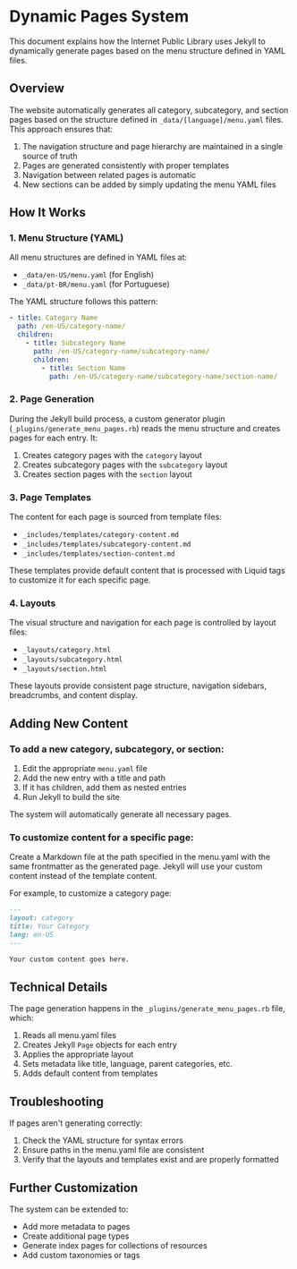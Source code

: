 # Dynamic Pages System

This document explains how the Internet Public Library uses Jekyll to dynamically generate pages based on the menu structure defined in YAML files.

## Overview

The website automatically generates all category, subcategory, and section pages based on the structure defined in `_data/[language]/menu.yaml` files. This approach ensures that:

1. The navigation structure and page hierarchy are maintained in a single source of truth
2. Pages are generated consistently with proper templates
3. Navigation between related pages is automatic
4. New sections can be added by simply updating the menu YAML files

## How It Works

### 1. Menu Structure (YAML)

All menu structures are defined in YAML files at:
- `_data/en-US/menu.yaml` (for English)
- `_data/pt-BR/menu.yaml` (for Portuguese)

The YAML structure follows this pattern:

```yaml
- title: Category Name
  path: /en-US/category-name/
  children:
    - title: Subcategory Name
      path: /en-US/category-name/subcategory-name/
      children:
        - title: Section Name
          path: /en-US/category-name/subcategory-name/section-name/
```

### 2. Page Generation

During the Jekyll build process, a custom generator plugin (`_plugins/generate_menu_pages.rb`) reads the menu structure and creates pages for each entry. It:

1. Creates category pages with the `category` layout
2. Creates subcategory pages with the `subcategory` layout
3. Creates section pages with the `section` layout

### 3. Page Templates

The content for each page is sourced from template files:
- `_includes/templates/category-content.md`
- `_includes/templates/subcategory-content.md`
- `_includes/templates/section-content.md`

These templates provide default content that is processed with Liquid tags to customize it for each specific page.

### 4. Layouts

The visual structure and navigation for each page is controlled by layout files:
- `_layouts/category.html`
- `_layouts/subcategory.html`
- `_layouts/section.html`

These layouts provide consistent page structure, navigation sidebars, breadcrumbs, and content display.

## Adding New Content

### To add a new category, subcategory, or section:

1. Edit the appropriate `menu.yaml` file
2. Add the new entry with a title and path
3. If it has children, add them as nested entries
4. Run Jekyll to build the site

The system will automatically generate all necessary pages.

### To customize content for a specific page:

Create a Markdown file at the path specified in the menu.yaml with the same frontmatter as the generated page. Jekyll will use your custom content instead of the template content.

For example, to customize a category page:

```markdown
---
layout: category
title: Your Category
lang: en-US
---

Your custom content goes here.
```

## Technical Details

The page generation happens in the `_plugins/generate_menu_pages.rb` file, which:

1. Reads all menu.yaml files
2. Creates Jekyll `Page` objects for each entry
3. Applies the appropriate layout
4. Sets metadata like title, language, parent categories, etc.
5. Adds default content from templates

## Troubleshooting

If pages aren't generating correctly:

1. Check the YAML structure for syntax errors
2. Ensure paths in the menu.yaml file are consistent
3. Verify that the layouts and templates exist and are properly formatted

## Further Customization

The system can be extended to:
- Add more metadata to pages
- Create additional page types
- Generate index pages for collections of resources
- Add custom taxonomies or tags 